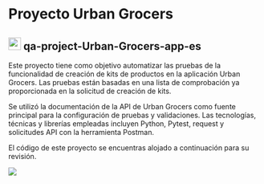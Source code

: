 # Proyecto Urban Grocers 

## <img src="https://media2.giphy.com/media/QssGEmpkyEOhBCb7e1/giphy.gif?cid=ecf05e47a0n3gi1bfqntqmob8g9aid1oyj2wr3ds3mg700bl&rid=giphy.gif" width ="25"><b> qa-project-Urban-Grocers-app-es </b> 

Este proyecto tiene como objetivo automatizar las pruebas de la funcionalidad de creación de kits de productos en la aplicación Urban Grocers. Las pruebas están basadas en una lista de comprobación ya proporcionada en la solicitud de creación de kits. 

Se utilizó la documentación de la API de Urban Grocers como fuente principal para la configuración de pruebas y validaciones. Las tecnologías, técnicas y librerías empleadas incluyen Python, Pytest, request y solicitudes API con la herramienta Postman.

El código de este proyecto se encuentras alojado a continuación para su revisión.

<img src="https://user-images.githubusercontent.com/73097560/115834477-dbab4500-a447-11eb-908a-139a6edaec5c.gif"><br><br>
